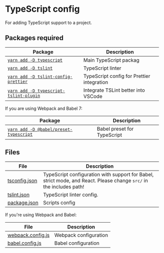 # TypeScript config

For adding TypeScript support to a project.

## Packages required

| Package                                                                            | Description                                |
| ---------------------------------------------------------------------------------- | ------------------------------------------ |
| [`yarn add -D typescript`](https://yarn.pm/typescript)                             | Main TypeScript packag                     |
| [`yarn add -D tslint`](https://yarn.pm/tslint)                                     | TypeScript linter                          |
| [`yarn add -D tslint-config-prettier`](https://yarn.pm/tslint-config-prettier)     | TypeScript config for Prettier integration |
| [`yarn add -D typescript-tslint-plugin`](https://yarn.pm/typescript-tslint-plugin) | Integrate TSLint better into VSCode        |

If you are using Webpack and Babel 7:

| Package                                                                            | Description                 |
| ---------------------------------------------------------------------------------- | --------------------------- |
| [`yarn add -D @babel/preset-typescript`](https://yarn.pm/@babel/preset-typescript) | Babel preset for TypeScript |

## Files

| File                             | Description                                                                                                         |
| -------------------------------- | ------------------------------------------------------------------------------------------------------------------- |
| [tsconfig.json](./tsconfig.json) | TypeScript configuration with support for Babel, strict mode, and React. Please change `src/` in the includes path! |
| [tslint.json](./tslint.json)     | TypeScript linter config.                                                                                           |
| [package.json](./package.json)   | Scripts config                                                                                                      |

If you're using Webpack and Babel:

| File                                     | Description           |
| ---------------------------------------- | --------------------- |
| [webpack.config.js](./webpack.config.js) | Webpack configuration |
| [babel.config.js](./babel.config.js)     | Babel configuration   |
